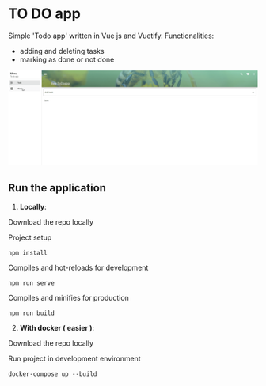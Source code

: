 # TO DO app

Simple 'Todo app' written in Vue js and Vuetify.
Functionalities:
- adding and deleting tasks
- marking as done or not done


![](todo-app-gif.gif)


## Run the application 

 1. **Locally**:

Download the repo locally

Project setup
```
npm install
```

Compiles and hot-reloads for development
```
npm run serve
```

Compiles and minifies for production
```
npm run build
```

2. **With docker ( easier )**:

Download the repo locally

Run project in development environment
```
docker-compose up --build
```

